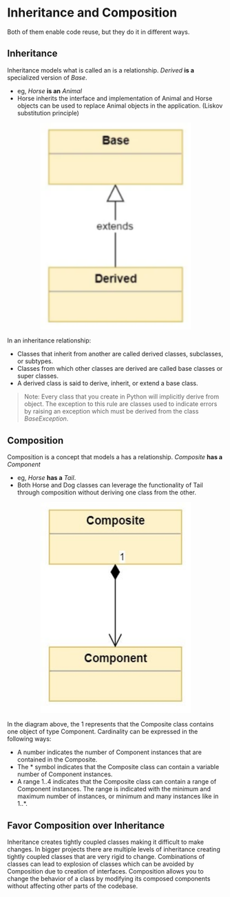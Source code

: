 # Inheritance and Composition
Both of them enable code reuse, but they do it in different ways.

## Inheritance
Inheritance models what is called an is a relationship. <i>Derived</i> <b>is a</b> specialized version of <i>Base</i>.
- eg, <i>Horse</i> <b>is an</b> <i>Animal</i>
- Horse inherits the interface and implementation of Animal and Horse objects can be used to replace Animal objects in the application. (Liskov substitution principle)
<p align="center">
  <img src="images/inheritance_uml.png" width="350" alt="Inheritance">
</p>
In an inheritance relationship:

- Classes that inherit from another are called derived classes, subclasses, or subtypes.
- Classes from which other classes are derived are called base classes or super classes.
- A derived class is said to derive, inherit, or extend a base class.

> Note: Every class that you create in Python will implicitly derive from object. 
The exception to this rule are classes used to indicate errors by raising an exception 
which must be derived from the class <i>BaseException</i>.
## Composition
Composition is a concept that models a has a relationship. <i>Composite</i> <b>has a</b> <i>Component</i>
- eg, <i>Horse</i> <b>has a</b> <i>Tail</i>. 
- Both Horse and Dog classes can leverage the functionality of Tail through composition without deriving one class from the other.

<p align="center">
  <img src="images/composition_uml.jpg" width="350" alt="Composition">
</p>
In the diagram above, the 1 represents that the Composite class contains one object of type Component. Cardinality can be expressed in the following ways:

- A number indicates the number of Component instances that are contained in the Composite.
- The * symbol indicates that the Composite class can contain a variable number of Component instances.
- A range 1..4 indicates that the Composite class can contain a range of Component instances. The range is indicated with the minimum and maximum number of instances, or minimum and many instances like in 1..*.


## Favor Composition over Inheritance
Inheritance creates tightly coupled classes making it difficult to make changes. 
In bigger projects there are multiple levels of inheritance creating tightly coupled 
classes that are very rigid to change. Combinations of classes can lead to explosion of classes 
which can be avoided by Composition due to creation of interfaces. 
Composition allows you to change the behavior of a class by modifying its composed components
without affecting other parts of the codebase.

